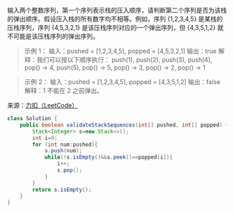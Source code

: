 输入两个整数序列，第一个序列表示栈的压入顺序，请判断第二个序列是否为该栈的弹出顺序。假设压入栈的所有数字均不相等。例如，序列 {1,2,3,4,5} 是某栈的压栈序列，序列 {4,5,3,2,1} 是该压栈序列对应的一个弹出序列，但 {4,3,5,1,2} 就不可能是该压栈序列的弹出序列。


>示例 1：
输入：pushed = [1,2,3,4,5], popped = [4,5,3,2,1]
输出：true
解释：我们可以按以下顺序执行：
push(1), push(2), push(3), push(4), pop() -> 4,
push(5), pop() -> 5, pop() -> 3, pop() -> 2, pop() -> 1

>示例 2：
输入：pushed = [1,2,3,4,5], popped = [4,3,5,1,2]
输出：false
解释：1 不能在 2 之前弹出。

来源：[力扣（LeetCode）](https://leetcode-cn.com/problems/zhan-de-ya-ru-dan-chu-xu-lie-lcof)

```java
class Solution {
    public boolean validateStackSequences(int[] pushed, int[] popped) {
        Stack<Integer> s=new Stack<>();
        int i=0;
        for (int num:pushed){
            s.push(num);
            while(!s.isEmpty()&&s.peek()==popped[i]){
                i++;
                s.pop();
            }
        }
        return s.isEmpty();
    }
}
```
